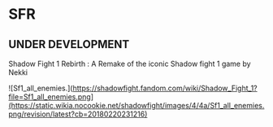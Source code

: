 # SFR
## UNDER DEVELOPMENT
Shadow Fight 1 Rebirth : A Remake of the iconic Shadow fight 1 game by Nekki

![Sf1_all_enemies.](https://shadowfight.fandom.com/wiki/Shadow_Fight_1?file=Sf1_all_enemies.png](https://static.wikia.nocookie.net/shadowfight/images/4/4a/Sf1_all_enemies.png/revision/latest?cb=20180220231216)
